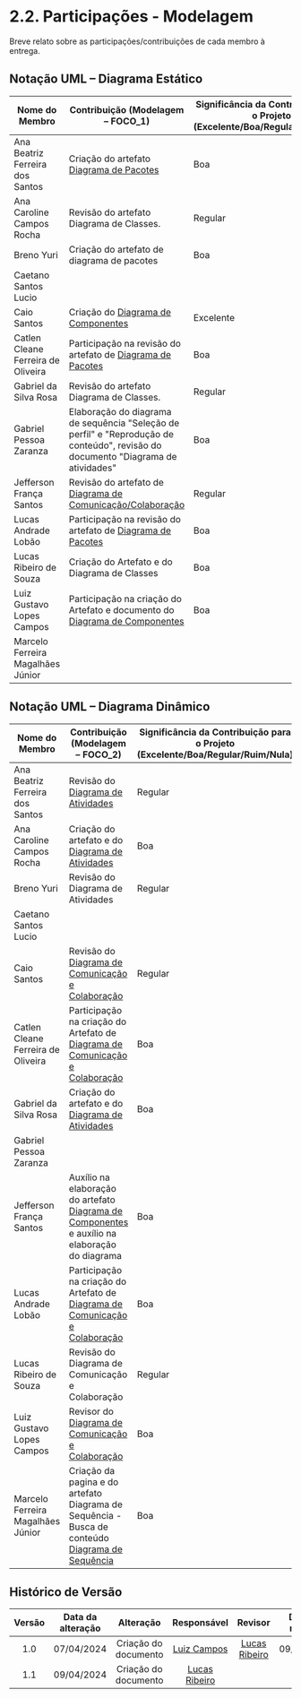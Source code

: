 # 2.2. Participações - Modelagem

Breve relato sobre as participações/contribuições de cada membro à entrega.

## Notação UML – Diagrama Estático

|Nome do Membro | Contribuição (Modelagem – FOCO_1) | Significância da Contribuição para o Projeto (Excelente/Boa/Regular/Ruim/Nula) |
| --- | --- | --- |
| Ana Beatriz Ferreira dos Santos | Criação do artefato <a href="https://unbarqdsw2024-1.github.io/2024.1_G4_My_Video/#/Modelagem/2.1.1.2.DiagramadePacotes">Diagrama de Pacotes</a> | Boa |
| Ana Caroline Campos Rocha | Revisão do artefato Diagrama de Classes. | Regular |
| Breno Yuri | Criação do artefato de diagrama de pacotes | Boa |
| Caetano Santos Lucio |  |  |
| Caio Santos | Criação do <a href="https://unbarqdsw2024-1.github.io/2024.1_G4_My_Video/#/Modelagem/2.1.1.3.DiagramadeComponentes">Diagrama de Componentes </a>  | Excelente |
| Catlen Cleane Ferreira de Oliveira |Participação na revisão do artefato de <a href="https://unbarqdsw2024-1.github.io/2024.1_G4_My_Video/#/Modelagem/2.1.1.2.DiagramadePacotes">Diagrama de Pacotes </a>| Boa |
| Gabriel da Silva Rosa | Revisão do artefato Diagrama de Classes. | Regular |
| Gabriel Pessoa Zaranza |  Elaboração do diagrama de sequência "Seleção de perfil" e "Reprodução de conteúdo", revisão do documento "Diagrama de atividades"  |Boa|
| Jefferson França Santos | Revisão do artefato de [Diagrama de Comunicação/Colaboração](/Modelagem/2.1.2.3.DiagramadeComunicacao-Colaboracao.md) | Regular |
| Lucas Andrade Lobão | Participação na revisão do artefato de <a href="https://unbarqdsw2024-1.github.io/2024.1_G4_My_Video/#/Modelagem/2.1.1.2.DiagramadePacotes">Diagrama de Pacotes </a> | Boa |
| Lucas Ribeiro de Souza | Criação do Artefato e do Diagrama de Classes | Boa |
| Luiz Gustavo Lopes Campos | Participação na criação do Artefato e documento do [Diagrama de Componentes](/Modelagem/2.1.1.3.DiagramadeComponentes.md) | Boa |
| Marcelo Ferreira Magalhães Júnior |   |   |


## Notação UML – Diagrama Dinâmico

|Nome do Membro | Contribuição (Modelagem – FOCO_2) | Significância da Contribuição para o Projeto (Excelente/Boa/Regular/Ruim/Nula) |
| --- | --- | --- |
| Ana Beatriz Ferreira dos Santos | Revisão do [Diagrama de Atividades](/Modelagem/2.1.2.2.DiagramadeAtividades.md)  | Regular | Regular |
| Ana Caroline Campos Rocha | Criação do artefato e do [Diagrama de Atividades](/Modelagem/2.1.2.2.DiagramadeAtividades.md) | Boa |
| Breno Yuri | Revisão do Diagrama de Atividades  | Regular |
| Caetano Santos Lucio |  |  |
| Caio Santos | Revisão do <a href="https://unbarqdsw2024-1.github.io/2024.1_G4_My_Video/#/Modelagem/2.1.2.3.DiagramadeComunicacao-Colaboracao">Diagrama de Comunicação e Colaboração </a>  | Regular |
| Catlen Cleane Ferreira de Oliveira |Participação na criação do Artefato de <a href="https://unbarqdsw2024-1.github.io/2024.1_G4_My_Video/#/Modelagem/2.1.2.3.DiagramadeComunicacao-Colaboracao">Diagrama de Comunicação e Colaboração </a>| Boa |
| Gabriel da Silva Rosa | Criação do artefato e do [Diagrama de Atividades](/Modelagem/2.1.2.2.DiagramadeAtividades.md) | Boa |
| Gabriel Pessoa Zaranza |  |  |
| Jefferson França Santos | Auxílio na elaboração do artefato [Diagrama de Componentes](/Modelagem/2.1.1.3.DiagramadeComponentes.md) e auxílio na elaboração do diagrama | Boa |
| Lucas Andrade Lobão | Participação na criação do Artefato de <a href="https://unbarqdsw2024-1.github.io/2024.1_G4_My_Video/#/Modelagem/2.1.2.3.DiagramadeComunicacao-Colaboracao">Diagrama de Comunicação e Colaboração </a>| Boa |
| Lucas Ribeiro de Souza | Revisão do Diagrama de Comunicação e Colaboração | Regular |
| Luiz Gustavo Lopes Campos | Revisor do [Diagrama de Comunicação e Colaboração](/Modelagem/2.1.2.3.DiagramadeComunicacao-Colaboracao.md) | Boa |
| Marcelo Ferreira Magalhães Júnior | Criação da pagina e do artefato Diagrama de Sequência - Busca de conteúdo [Diagrama de Sequência](/Modelagem/2.1.2.1.DiagramadeSequencia.md) | Boa |



##  Histórico de Versão

|  Versão  |   Data da alteração  |   Alteração  |  Responsável  |  Revisor  | Data de revisão |
| :--------: | :--------------------: | :-----------: | :--------------: | :--------: | :-----------------: |
|     1.0     |    07/04/2024   |  Criação do documento  |  [Luiz Campos](https://github.com/Luiz-GL-Campos)   | [Lucas Ribeiro](https://github.com/lucassouzs) | 09/04/2024 |
|     1.1     |    09/04/2024   |  Criação do documento  |  [Lucas Ribeiro](https://github.com/lucassouzs)   |  |  |
